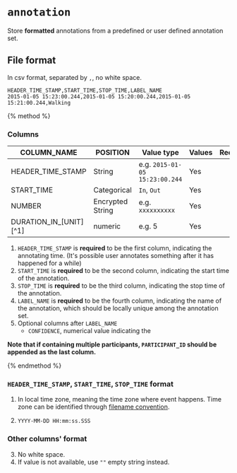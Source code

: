 # `annotation`

Store **formatted** annotations from a predefined or user defined annotation set.

## File format

In csv format, separated by `,`, no white space.

```
HEADER_TIME_STAMP,START_TIME,STOP_TIME,LABEL_NAME
2015-01-05 15:23:00.244,2015-01-05 15:20:00.244,2015-01-05 15:21:00.244,Walking
```

{% method %}

### Columns

| COLUMN_NAME | POSITION | Value type | Values | Required |
| --- | --- | --- | --- | --- |
| HEADER_TIME_STAMP | String | e.g. `2015-01-05 15:23:00.244` | Yes |
| START_TIME | Categorical | `In`, `Out` | Yes |
| NUMBER | Encrypted String | e.g. `xxxxxxxxxx` | Yes |
| DURATION\_IN\_[UNIT][^1] | numeric | e.g. 5 | Yes |




1. `HEADER_TIME_STAMP` is **required** to be the first column, indicating the annotating time. (It's possible user annotates something after it has happened for a while)
2. `START_TIME` is **required** to be the second column, indicating the start time of the annotation.
3. `STOP_TIME` is **required** to be the third column, indicating the stop time of the annotation.
4. `LABEL_NAME` is **required** to be the fourth column, indicating the name of the annotation, which should be locally unique among the annotation set.
5. Optional columns after `LABEL_NAME`
     * `CONFIDENCE`, numerical value indicating the 

**Note that if containing multiple participants, `PARTICIPANT_ID` should be appended as the last column.**

{% endmethod %}

### `HEADER_TIME_STAMP`, `START_TIME`, `STOP_TIME` format

1. In local time zone, meaning the time zone where event happens. Time zone can be identified through [filename convention](#).

2. `YYYY-MM-DD HH:mm:ss.SSS`

### Other columns' format

3. No white space.
4. If value is not available, use `""` empty string instead.